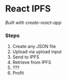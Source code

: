 # React IPFS
<i>Built with create-react-app</i>

### Steps
  1. Create any JSON file
  2. Upload via upload input
  3. Send to IPFS
  4. Retrieve from IPFS
  5. ???
  6. Profit
